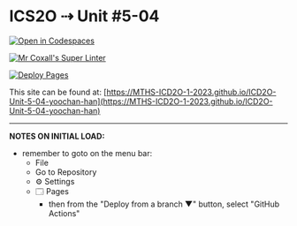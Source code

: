 # ICS2O ⇢ Unit #5-04

[![Open in Codespaces](https://classroom.github.com/assets/launch-codespace-7f7980b617ed060a017424585567c406b6ee15c891e84e1186181d67ecf80aa0.svg)](https://classroom.github.com/open-in-codespaces?assignment_repo_id=14970130)

[![Mr Coxall's Super Linter](https://github.com/MTHS-ICD2O-1-2023/ICD2O-Unit-5-04-yoochan-han/workflows/Mr%20Coxall's%20Super%20Linter/badge.svg)](https://github.com/MTHS-ICD2O-1-2023/ICD2O-Unit-5-04-yoochan-han/actions)

[![Deploy Pages](https://github.com/MTHS-ICD2O-1-2023/ICD2O-Unit-5-04-yoochan-han/workflows/Deploy%20Pages/badge.svg)](https://github.com/MTHS-ICD2O-1-2023/ICD2O-Unit-5-04-yoochan-han/actions)

This site can be found at: [https://MTHS-ICD2O-1-2023.github.io/ICD2O-Unit-5-04-yoochan-han](https://MTHS-ICD2O-1-2023.github.io/ICD2O-Unit-5-04-yoochan-han)

---

**NOTES ON INITIAL LOAD:**
- remember to goto on the menu bar:
  - File
  - Go to Repository
  - ⚙ Settings
  - 🗔 Pages
    - then from the "Deploy from a branch ▼" button, select "GitHub Actions"
